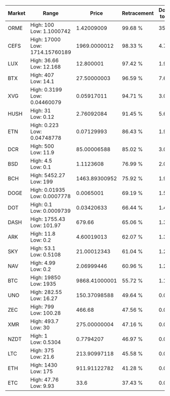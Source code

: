 | Market | Range | Price| Retracement | Doubles to 50% |
| --- | --- | --- | --- | --- |
| ORME | High: 100<br />Low: 1.1000742 | 1.42009009 | 99.68 % | 35.60 |
| CEFS | High: 17000<br />Low: 1714.15760189 | 1969.0000012 | 98.33 % | 4.75 |
| LUX | High: 36.66<br />Low: 12.168 | 12.800001 | 97.42 % | 1.91 |
| BTX | High: 407<br />Low: 14.1 | 27.50000003 | 96.59 % | 7.66 |
| XVG | High: 0.3199<br />Low: 0.04460079 | 0.05917011 | 94.71 % | 3.08 |
| HUSH | High: 31<br />Low: 0.12 | 2.76092084 | 91.45 % | 5.64 |
| ETN | High: 0.223<br />Low: 0.04748778 | 0.07129993 | 86.43 % | 1.90 |
| DCR | High: 500<br />Low: 11.9 | 85.00006588 | 85.02 % | 3.01 |
| BSD | High: 4.5<br />Low: 0.1 | 1.1123608 | 76.99 % | 2.07 |
| BCH | High: 5452.27<br />Low: 199 | 1463.89300952 | 75.92 % | 1.93 |
| DOGE | High: 0.01935<br />Low: 0.0007778 | 0.0065001 | 69.19 % | 1.55 |
| DOT | High: 0.1<br />Low: 0.0009739 | 0.03420633 | 66.44 % | 1.48 |
| DASH | High: 1755.43<br />Low: 101.97 | 679.66 | 65.06 % | 1.37 |
| ARK | High: 11.8<br />Low: 0.2 | 4.60019013 | 62.07 % | 1.30 |
| SKY | High: 53.1<br />Low: 0.5108 | 21.00012343 | 61.04 % | 1.28 |
| NAV | High: 4.99<br />Low: 0.2 | 2.06999446 | 60.96 % | 1.25 |
| BTC | High: 19850<br />Low: 1935 | 9868.41000001 | 55.72 % | 1.10 |
| UNO | High: 282.55<br />Low: 16.27 | 150.37098588 | 49.64 % | 0.00 |
| ZEC | High: 799<br />Low: 100.28 | 466.68 | 47.56 % | 0.00 |
| XMR | High: 493.7<br />Low: 30 | 275.00000004 | 47.16 % | 0.00 |
| NZDT | High: 1<br />Low: 0.5304 | 0.7794207 | 46.97 % | 0.00 |
| LTC | High: 375<br />Low: 21.6 | 213.90997118 | 45.58 % | 0.00 |
| ETH | High: 1430<br />Low: 175 | 911.91122782 | 41.28 % | 0.00 |
| ETC | High: 47.76<br />Low: 9.93 | 33.6 | 37.43 % | 0.00 |
